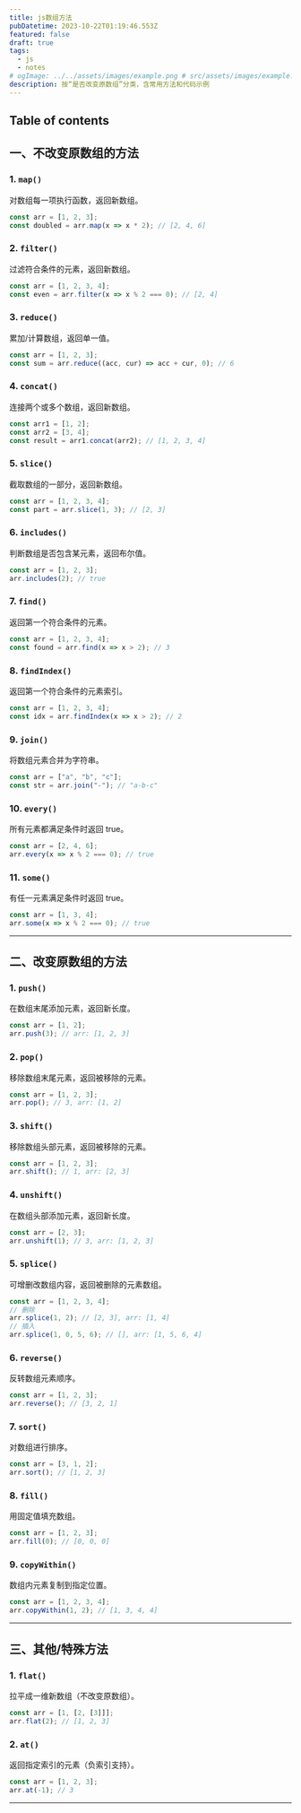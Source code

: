 ```yaml
---
title: js数组方法
pubDatetime: 2023-10-22T01:19:46.553Z
featured: false
draft: true
tags:
  - js
  - notes
# ogImage: ../../assets/images/example.png # src/assets/images/example.png
description: 按“是否改变原数组”分类，含常用方法和代码示例
---
```


## Table of contents

## 一、不改变原数组的方法

### 1. `map()`

对数组每一项执行函数，返回新数组。

```js
const arr = [1, 2, 3];
const doubled = arr.map(x => x * 2); // [2, 4, 6]
```

### 2. `filter()`

过滤符合条件的元素，返回新数组。

```js
const arr = [1, 2, 3, 4];
const even = arr.filter(x => x % 2 === 0); // [2, 4]
```

### 3. `reduce()`

累加/计算数组，返回单一值。

```js
const arr = [1, 2, 3];
const sum = arr.reduce((acc, cur) => acc + cur, 0); // 6
```

### 4. `concat()`

连接两个或多个数组，返回新数组。

```js
const arr1 = [1, 2];
const arr2 = [3, 4];
const result = arr1.concat(arr2); // [1, 2, 3, 4]
```

### 5. `slice()`

截取数组的一部分，返回新数组。

```js
const arr = [1, 2, 3, 4];
const part = arr.slice(1, 3); // [2, 3]
```

### 6. `includes()`

判断数组是否包含某元素，返回布尔值。

```js
const arr = [1, 2, 3];
arr.includes(2); // true
```

### 7. `find()`

返回第一个符合条件的元素。

```js
const arr = [1, 2, 3, 4];
const found = arr.find(x => x > 2); // 3
```

### 8. `findIndex()`

返回第一个符合条件的元素索引。

```js
const arr = [1, 2, 3, 4];
const idx = arr.findIndex(x => x > 2); // 2
```

### 9. `join()`

将数组元素合并为字符串。

```js
const arr = ["a", "b", "c"];
const str = arr.join("-"); // "a-b-c"
```

### 10. `every()`

所有元素都满足条件时返回 true。

```js
const arr = [2, 4, 6];
arr.every(x => x % 2 === 0); // true
```

### 11. `some()`

有任一元素满足条件时返回 true。

```js
const arr = [1, 3, 4];
arr.some(x => x % 2 === 0); // true
```

---

## 二、改变原数组的方法

### 1. `push()`

在数组末尾添加元素，返回新长度。

```js
const arr = [1, 2];
arr.push(3); // arr: [1, 2, 3]
```

### 2. `pop()`

移除数组末尾元素，返回被移除的元素。

```js
const arr = [1, 2, 3];
arr.pop(); // 3, arr: [1, 2]
```

### 3. `shift()`

移除数组头部元素，返回被移除的元素。

```js
const arr = [1, 2, 3];
arr.shift(); // 1, arr: [2, 3]
```

### 4. `unshift()`

在数组头部添加元素，返回新长度。

```js
const arr = [2, 3];
arr.unshift(1); // 3, arr: [1, 2, 3]
```

### 5. `splice()`

可增删改数组内容，返回被删除的元素数组。

```js
const arr = [1, 2, 3, 4];
// 删除
arr.splice(1, 2); // [2, 3], arr: [1, 4]
// 插入
arr.splice(1, 0, 5, 6); // [], arr: [1, 5, 6, 4]
```

### 6. `reverse()`

反转数组元素顺序。

```js
const arr = [1, 2, 3];
arr.reverse(); // [3, 2, 1]
```

### 7. `sort()`

对数组进行排序。

```js
const arr = [3, 1, 2];
arr.sort(); // [1, 2, 3]
```

### 8. `fill()`

用固定值填充数组。

```js
const arr = [1, 2, 3];
arr.fill(0); // [0, 0, 0]
```

### 9. `copyWithin()`

数组内元素复制到指定位置。

```js
const arr = [1, 2, 3, 4];
arr.copyWithin(1, 2); // [1, 3, 4, 4]
```

---

## 三、其他/特殊方法

### 1. `flat()`

拉平成一维新数组（不改变原数组）。

```js
const arr = [1, [2, [3]]];
arr.flat(2); // [1, 2, 3]
```

### 2. `at()`

返回指定索引的元素（负索引支持）。

```js
const arr = [1, 2, 3];
arr.at(-1); // 3
```

---

